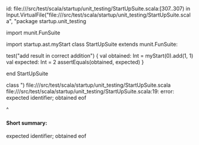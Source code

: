 id: file://<WORKSPACE>/src/test/scala/startup/unit_testing/StartUpSuite.scala:[307..307) in Input.VirtualFile("file://<WORKSPACE>/src/test/scala/startup/unit_testing/StartUpSuite.scala", "package startup.unit_testing

import munit.FunSuite

import startup.ast.myStart
class StartUpSuite extends munit.FunSuite:

  test("add result in correct addition") {
    val obtained: Int = myStart(0).add(1, 1)
    val expected: Int = 2
    assertEquals(obtained, expected)
  }

end StartUpSuite



class 
")
file://<WORKSPACE>/src/test/scala/startup/unit_testing/StartUpSuite.scala
file://<WORKSPACE>/src/test/scala/startup/unit_testing/StartUpSuite.scala:19: error: expected identifier; obtained eof

^
#### Short summary: 

expected identifier; obtained eof